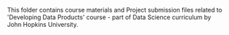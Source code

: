 This folder contains course materials and Project submission files related to 'Developing Data Products' course - 
part of Data Science curriculum by John Hopkins University.
